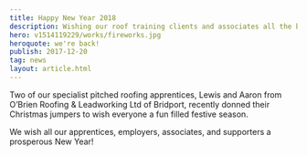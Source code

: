 ```yaml
---
title: Happy New Year 2018
description: Wishing our roof training clients and associates all the best for 2018.
hero: v1514119229/works/fireworks.jpg
heroquote: we're back!
publish: 2017-12-20
tag: news
layout: article.html
---
```


Two of our specialist pitched roofing apprentices, Lewis and Aaron from O’Brien Roofing & Leadworking Ltd of Bridport, recently donned their Christmas jumpers to wish everyone a fun filled festive season.

We wish all our apprentices, employers, associates, and supporters a prosperous New Year!
